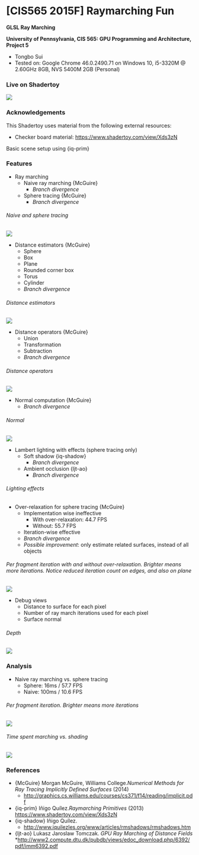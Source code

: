 # [CIS565 2015F] Raymarching Fun

**GLSL Ray Marching**

**University of Pennsylvania, CIS 565: GPU Programming and Architecture, Project 5**

* Tongbo Sui
* Tested on: Google Chrome 46.0.2490.71 on Windows 10, i5-3320M @ 2.60GHz 8GB, NVS 5400M 2GB (Personal)

### Live on Shadertoy

[![](img/thumb.png)](https://www.shadertoy.com/view/4l2SzV)

### Acknowledgements

This Shadertoy uses material from the following external resources:
* Checker board material: https://www.shadertoy.com/view/Xds3zN

Basic scene setup using {iq-prim}

### Features

* Ray marching
  * Naive ray marching {McGuire}
    * *Branch divergence*
  * Sphere tracing {McGuire}
    * *Branch divergence*

###### Naive and sphere tracing
![](img/naive-sphere.png)

* Distance estimators {McGuire}
  * Sphere
  * Box
  * Plane
  * Rounded corner box
  * Torus
  * Cylinder
  * *Branch divergence*

###### Distance estimators
![](img/estimators.png)

* Distance operators {McGuire}
  * Union
  * Transformation
  * Subtraction
  * *Branch divergence*

###### Distance operators
![](img/operators.png)

* Normal computation {McGuire}
  * *Branch divergence*

###### Normal
![](img/normal.png)

* Lambert lighting with effects (sphere tracing only)
  * Soft shadow {iq-shadow}
    * *Branch divergence*
  * Ambient occlusion {ljt-ao}
    * *Branch divergence*

###### Lighting effects

* Over-relaxation for sphere tracing {McGuire}
  * Implementation wise ineffective
    * With over-relaxation: 44.7 FPS
    * Without: 55.7 FPS
  * Iteration-wise effective
  * *Branch divergence*
  * *Possible improvement*: only estimate related surfaces, instead of all objects

###### Per fragment iteration with and without over-relaxation. Brighter means more iterations. Notice reduced iteration count on edges, and also on plane
![](img/relax-norelax.png)

* Debug views
  * Distance to surface for each pixel
  * Number of ray march iterations used for each pixel
  * Surface normal

###### Depth
![](img/depth.png)

### Analysis

* Naive ray marching vs. sphere tracing
  * Sphere: 16ms / 57.7 FPS
  * Naive: 100ms / 10.6 FPS

###### Per fragment iteration. Brighter means more iterations
![](img/iter-naive-sphere.png)

###### Time spent marching vs. shading
![](img/march-time.png)

### References

* {McGuire} Morgan McGuire, Williams College.*Numerical Methods for Ray Tracing Implicitly Defined Surfaces* (2014)
  * http://graphics.cs.williams.edu/courses/cs371/f14/reading/implicit.pdf
* {iq-prim} Iñigo Quílez.*Raymarching Primitives* (2013)
  https://www.shadertoy.com/view/Xds3zN
* {iq-shadow} Iñigo Quílez.
  * http://www.iquilezles.org/www/articles/rmshadows/rmshadows.htm
* {ljt-ao} Lukasz Jaroslaw Tomczak. *GPU Ray Marching of Distance Fields*
  *http://www2.compute.dtu.dk/pubdb/views/edoc_download.php/6392/pdf/imm6392.pdf